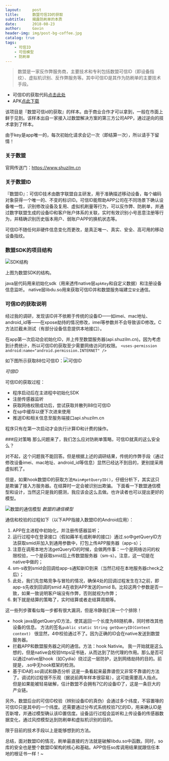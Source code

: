 ```yaml
---
layout:     post
title:      数盟可信ID的获取
subtitle:   揭露防刷单的本质
date:       2018-08-23
author:     Gavin
header-img: img/post-bg-coffee.jpg
catalog: true
tags:
    - 可信ID
    - 可信模型
    - 防刷单
---
```

>数盟是一家反作弊服务商，主要技术和专利包括数盟可信ID（即设备指纹）、虚拟机识别、反作弊服务等。其中可信ID是其作为防刷单的主要技术手段。

- 可信ID的获取代码[点击此处](https://github.com/Gavinme/smid_project)
- APK[点此下载](https://raw.githubusercontent.com/Gavinme/smid_project/a9503566eb0523e1ce9ad3bba5caedb278307282/smid_get_project.apk)

该项目是『数盟可信id的获取』的样本。由于商业合作才可以拿到，一般在市面上鲜于见到。该样本出自一家接入过数盟解决方案的第三方公司APP，通过逆向的技术拿到了样本。

由于key是app唯一的，每次初始化请求会记一次（即结算一次），所以请手下留情！

### 关于数盟
官网传送门：https://www.shuzilm.cn

### 关于数盟ID
『数盟ID』：可信ID技术由数字联盟自主研发，用于准确描述移动设备，每个编码对象获得一个唯一的、不变的标识ID。可信ID能帮助APP公司在不同场景下确认设备唯一性，识别修改设备及复用、虚拟机刷量等行为，可以反作弊、防刷单，并通过数字联盟生成的设备ID和客户账户体系的关联，实时有效识别小号恶意注册等行为，并精确识别历史版本用户、弱账户APP的换机状态等。

可信ID不随任何非硬件信息变化而更改，是真正唯一、真实、安全、高可用的移动设备指纹。
### 数盟SDK的项目结构
![SDK结构](https://upload-images.jianshu.io/upload_images/1689923-2e835daf682b4bc6.png?imageMogr2/auto-orient/strip%7CimageView2/2/w/1240)

上图为数盟SDK的结构。

java层代码用来初始化sdk（用来透传native层`apkKey`和自定义数据）和注册设备信息监听。
native层libdu.so用来获取可信ID并和数盟服务端建立`安全`通信。


### 可信ID的获取说明
经过我的调研，发现该ID并不依赖于传统的设备ID——如imei、mac地址、android_id等——在xpose劫持的情况修改，imei等参数并不会导致该ID修改。C方法拦截未测试（有部分设备信息提供本地接口）。

在app第一次启动会初始化ID，并上传至数盟服务器(api.shuzilm.cn)。因为考虑到计费统计，所以可信ID的获取至少需要网络访问的权限。
`<uses-permission android:name="android.permission.INTERNET" />`

如下图所示获取88位可信ID：![可信ID](https://upload-images.jianshu.io/upload_images/1689923-3617e093306d5ae2.png?imageMogr2/auto-orient/strip%7CimageView2/2/w/1240)

*可信ID*


可信ID的获取过程：
- 程序启动后在主进程中初始化SDK
- 注册传感器监听
- 获取网络权限成功后，尝试获取并散列88位可信ID
- 在sp中缓存以便下次进来使用
- 推送ID和相关信息至服务端接口api.shuzilm.cn

程序只有在第一次启动才会执行计算ID和计费的操作。

###应对策略
那么问题来了，我们怎么应对防刷单策略，可信ID就真的这么安全么？

对不起，这个问题我不能回答。但是根据上述的调研结果，传统的作弊手段（通过修改设备imei、mac地址、android_id等信息）显然已经达不到目的，更别提采用虚拟机了。

但是，如果hook数盟ID的获取方法`Main#getQueryID()`，仔细分析下，其实这只是欺骗了接入方服务器。在结算时一定会被识别出欺骗。
下面看一下数盟通信模型和设计，当然这只是我的臆测，我应该会这么去做。也许读者也可以提出更好的模型。

![数盟的通信模型](https://upload-images.jianshu.io/upload_images/1689923-e0c5bc5e31c9a9ea.png?imageMogr2/auto-orient/strip%7CimageView2/2/w/1240)
*数盟的通信模型*

通信和校验的过程如下（以下APP指接入数盟ID的Android应用）：
1. APP在主进程中初始化，并注册传感器监听；
2. 运行过程中在登录接口（假如薅羊毛或刷单的接口）通过.so中getQueryID方法获取smid并加入到通用参数中，打包上传APP服务器（app-s）；
3. 注意在调用本地方法getQueryID的时候，会做两件事：一个是网络访问的权限校验，一个是获取smid后上传数盟服务器（sm-s）。注意，这一切是在native中做的；
4. sm-s收到smid会回调给app-s通知新ID到来（当然已经在本地服务器check之后）；
5. 此处，我们先忽略竞争与冒险的情况，确保4处的回调过程发生在3之前，即app-s先收到回调的smid A在收到APP发送的smid B。比较这两个参数是否一致，如果一致说明客户端没有作弊，否则就视为作弊；
6. 剩下就是结算的策略了，实时结算或者走结算周期等。

这一些列步骤看似每一步都有很大漏洞，但是冷静我们来一个个排除！

- hook java层getQueryID方法，使其返回一个长度为88随机串，同时修改其他设备的信息。
方法的签名`public static String getQueryID(Context context) `
很显然，4中校验通过不了。因为正确的ID会在native发送到数盟服务器。
- 拦截APP和数盟服务器之间的通信。方法：hook Nativie。
我一开始就是这么想的，但是native会校验https证书链，从而达到了防代理的作用。那么是否可以通过native层hook（如Cydia）绕过这一层防护，达到网络劫持的目的。前提是，.so中无hook框架的检测。
- 基于IDA的.so调试和静态分析
这是一条看起来最靠谱但又非常不靠谱的方法了。调试的过程很不乐观（据说前两年样本很容易），这可能需要高人指点。但是如果能被轻易破解，估计数盟不会拥有7亿的设备ID了，这是一条巨大的产业链。

另外，数盟后台的可信ID校验（辨别设备ID的真伪）会通过多个纬度，不容置喙的可信ID只是其中的一个纬度。还需要通过分布式系统校验7亿的ID，用来确认ID是否新增，并通过模型确认该ID置信度。设备运行过程会监听和上传设备的传感器数据变化，通过风控模型达到防刷单和虚拟机识别的目的。

限于目前的技术手段以上是能够想到的方法。

总结，面对数盟ID的情况，刷单最直接的方法就是破解libdu.so中函数。同时，so库的安全也是整个数盟ID架构的核心和基础。APP信任so库调用结果就跟信任本地的根证书一样！~

